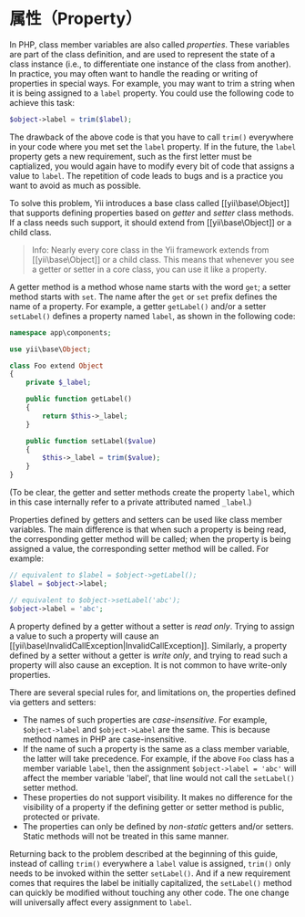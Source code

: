 属性（Property）
==========

In PHP, class member variables are also called *properties*. These variables are part of the class definition, and are used
to represent the state of a class instance (i.e., to differentiate one instance of the class from another). In practice, you may often want to handle the reading or writing of properties in special ways. For example, you may want to trim a string when it is being assigned
to a `label` property. You could use the following code to achieve this task:

```php
$object->label = trim($label);
```

The drawback of the above code is that you have to call `trim()` everywhere in your code where you met set the `label`
property. If in the future, the `label` property gets a new requirement, such as the first letter must be captialized, you would again have to modify every bit of code that assigns a value to `label`. The repetition of code leads to bugs and is a practice you want to avoid as much as possible.

To solve this problem, Yii introduces a base class called [[yii\base\Object]] that supports defining properties
based on *getter* and *setter* class methods. If a class needs such support, it should extend from
[[yii\base\Object]] or a child class.

> Info: Nearly every core class in the Yii framework extends from [[yii\base\Object]] or a child class.
  This means that whenever you see a getter or setter in a core class, you can use it like a property.

A getter method is a method whose name starts with the word `get`; a setter method starts with `set`.
The name after the `get` or `set` prefix defines the name of a property. For example, a getter `getLabel()` and/or
a setter `setLabel()` defines a property named `label`, as shown in the following code:

```php
namespace app\components;

use yii\base\Object;

class Foo extend Object
{
    private $_label;

    public function getLabel()
    {
        return $this->_label;
    }

    public function setLabel($value)
    {
        $this->_label = trim($value);
    }
}
```

(To be clear, the getter and setter methods create the property `label`, which in this case internally refer to a private attributed named `_label`.)

Properties defined by getters and setters can be used like class member variables. The main difference is that
when such a property is being read, the corresponding getter method will be called;  when the property is
being assigned a value, the corresponding setter method will be called. For example:

```php
// equivalent to $label = $object->getLabel();
$label = $object->label;

// equivalent to $object->setLabel('abc');
$object->label = 'abc';
```

A property defined by a getter without a setter is *read only*. Trying to assign a value to such a property will cause
an [[yii\base\InvalidCallException|InvalidCallException]]. Similarly, a property defined by a setter without a getter
is *write only*, and trying to read such a property will also cause an exception. It is not common to have write-only
properties.

There are several special rules for, and limitations on, the properties defined via getters and setters:

* The names of such properties are *case-insensitive*. For example, `$object->label` and `$object->Label` are the same.
  This is because method names in PHP are case-insensitive.
* If the name of such a property is the same as a class member variable, the latter will take precedence.
  For example, if the above `Foo` class has a member variable `label`, then the assignment `$object->label = 'abc'`
  will affect the member variable 'label', that line would not call the  `setLabel()` setter method.
* These properties do not support visibility. It makes no difference for the visibility of a property
  if the defining getter or setter method is public, protected or private.
* The properties can only be defined by *non-static* getters and/or setters. Static methods will not be treated in this same manner.

Returning back to the problem  described at the beginning of this guide, instead of calling `trim()` everywhere a `label` value is assigned, `trim()` only needs to be invoked within the setter `setLabel()`. And if a new requirement comes that requires the label be initially capitalized, the `setLabel()` method can quickly be modified without touching any other code. The one change will universally affect every assignment to `label`.
